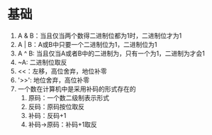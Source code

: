 # 基础
1. A & B：当且仅当两个数得二进制位都为1时，二进制位才为1
2. A | B：A或B中只要一个二进制位为1，二进制位为1
3. A ^ B: 当且仅当A或者B中的二进制为，只有一个为1，二进制为才会1
4. ~A: 二进制位取反
5. <<：左移，高位舍弃，地位补零
6. '>>': 地位舍弃，高位补零
7. 一个数在计算机中是采用补码的形式存在的
   1. 原码：一个数二级制表示形式
   2. 反码：原码按位取反
   3. 补码：反码+1
   4. 补码->原码：补码+1取反